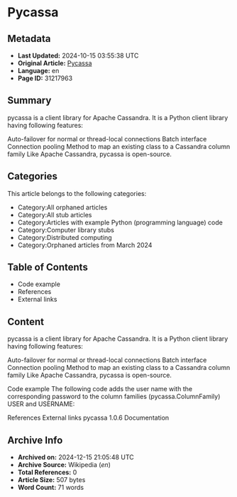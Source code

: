 # Pycassa

## Metadata
- **Last Updated:** 2024-10-15 03:55:38 UTC
- **Original Article:** [Pycassa](https://en.wikipedia.org/wiki/Pycassa)
- **Language:** en
- **Page ID:** 31217963

## Summary
pycassa is a client library for Apache Cassandra.
It is a Python client library having following features:

Auto-failover for normal or thread-local connections
Batch interface
Connection pooling
Method to map an existing class to a Cassandra column family
Like Apache Cassandra, pycassa is open-source.

## Categories
This article belongs to the following categories:

- Category:All orphaned articles
- Category:All stub articles
- Category:Articles with example Python (programming language) code
- Category:Computer library stubs
- Category:Distributed computing
- Category:Orphaned articles from March 2024

## Table of Contents

- Code example
- References
- External links

## Content

pycassa is a client library for Apache Cassandra.
It is a Python client library having following features:

Auto-failover for normal or thread-local connections
Batch interface
Connection pooling
Method to map an existing class to a Cassandra column family
Like Apache Cassandra, pycassa is open-source.

Code example
The following code adds the user name with the corresponding password to the column families (pycassa.ColumnFamily) USER and USERNAME:

References
External links
pycassa 1.0.6 Documentation

## Archive Info
- **Archived on:** 2024-12-15 21:05:48 UTC
- **Archive Source:** Wikipedia (_en_)
- **Total References:** 0
- **Article Size:** 507 bytes
- **Word Count:** 71 words
